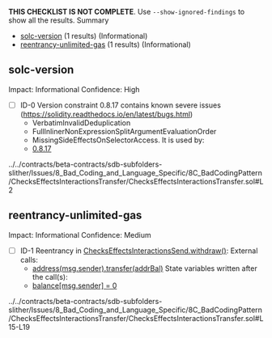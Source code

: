 **THIS CHECKLIST IS NOT COMPLETE**. Use `--show-ignored-findings` to show all the results.
Summary
 - [solc-version](#solc-version) (1 results) (Informational)
 - [reentrancy-unlimited-gas](#reentrancy-unlimited-gas) (1 results) (Informational)
## solc-version
Impact: Informational
Confidence: High
 - [ ] ID-0
Version constraint 0.8.17 contains known severe issues (https://solidity.readthedocs.io/en/latest/bugs.html)
	- VerbatimInvalidDeduplication
	- FullInlinerNonExpressionSplitArgumentEvaluationOrder
	- MissingSideEffectsOnSelectorAccess.
It is used by:
	- [0.8.17](../../contracts/beta-contracts/sdb-subfolders-slither/Issues/8_Bad_Coding_and_Language_Specific/8C_BadCodingPattern/ChecksEffectsInteractionsTransfer/ChecksEffectsInteractionsTransfer.sol#L2)

../../contracts/beta-contracts/sdb-subfolders-slither/Issues/8_Bad_Coding_and_Language_Specific/8C_BadCodingPattern/ChecksEffectsInteractionsTransfer/ChecksEffectsInteractionsTransfer.sol#L2


## reentrancy-unlimited-gas
Impact: Informational
Confidence: Medium
 - [ ] ID-1
Reentrancy in [ChecksEffectsInteractionsSend.withdraw()](../../contracts/beta-contracts/sdb-subfolders-slither/Issues/8_Bad_Coding_and_Language_Specific/8C_BadCodingPattern/ChecksEffectsInteractionsTransfer/ChecksEffectsInteractionsTransfer.sol#L15-L19):
	External calls:
	- [address(msg.sender).transfer(addrBal)](../../contracts/beta-contracts/sdb-subfolders-slither/Issues/8_Bad_Coding_and_Language_Specific/8C_BadCodingPattern/ChecksEffectsInteractionsTransfer/ChecksEffectsInteractionsTransfer.sol#L17)
	State variables written after the call(s):
	- [balance[msg.sender] = 0](../../contracts/beta-contracts/sdb-subfolders-slither/Issues/8_Bad_Coding_and_Language_Specific/8C_BadCodingPattern/ChecksEffectsInteractionsTransfer/ChecksEffectsInteractionsTransfer.sol#L18)

../../contracts/beta-contracts/sdb-subfolders-slither/Issues/8_Bad_Coding_and_Language_Specific/8C_BadCodingPattern/ChecksEffectsInteractionsTransfer/ChecksEffectsInteractionsTransfer.sol#L15-L19


